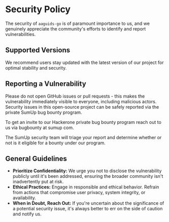 # Security Policy

The security of `aaguids-go` is of paramount importance to us, and we genuinely appreciate the community's efforts to identify and report vulnerabilities.

## Supported Versions

We recommend users stay updated with the latest version of our project for optimal stability and security.

## Reporting a Vulnerability

Please do not open GitHub issues or pull requests - this makes the vulnerability immediately visible to everyone, including malicious actors. Security issues in this open-source project can be safely reported via the private SumUp bug bounty program. 

To get an invite to our Hackerone private bug bounty program reach out to us via bugbounty at sumup com.

The SumUp security team will triage your report and determine whether or not is it eligible for a bounty under our program.

## General Guidelines

- **Prioritize Confidentiality:** We urge you not to disclose the vulnerability publicly until it's been addressed, ensuring the broader community isn't inadvertently put at risk.
- **Ethical Practices:** Engage in responsible and ethical behavior. Refrain from actions that compromise user privacy, system integrity, or availability.
- **When in Doubt, Reach Out:** If you're uncertain about the significance of a potential security issue, it's always better to err on the side of caution and notify us.
